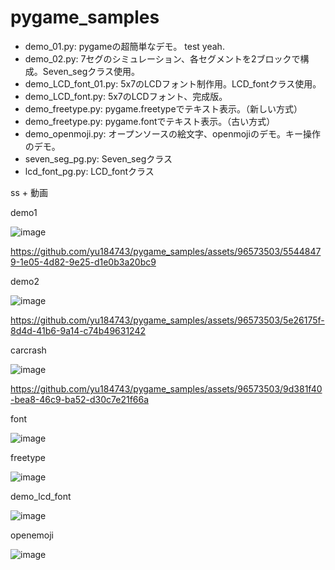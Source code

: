# pygame_samples

 - demo_01.py: pygameの超簡単なデモ。 test yeah.
 - demo_02.py: 7セグのシミュレーション、各セグメントを2ブロックで構成。Seven_segクラス使用。
 - demo_LCD_font_01.py: 5x7のLCDフォント制作用。LCD_fontクラス使用。
 - demo_LCD_font.py: 5x7のLCDフォント、完成版。
 - demo_freetype.py: pygame.freetypeでテキスト表示。（新しい方式）
 - demo_freetype.py: pygame.fontでテキスト表示。（古い方式）
 - demo_openmoji.py: オープンソースの絵文字、openmojiのデモ。キー操作のデモ。
 - seven_seg_pg.py: Seven_segクラス
 - lcd_font_pg.py: LCD_fontクラス

ss + 動画


demo1

![image](https://github.com/yu184743/pygame_samples/assets/96573503/3bfb07dd-15fc-4d6c-8205-5a9e34f5409a)


https://github.com/yu184743/pygame_samples/assets/96573503/55448479-1e05-4d82-9e25-d1e0b3a20bc9


demo2

![image](https://github.com/yu184743/pygame_samples/assets/96573503/023c9d41-e3e8-49b3-adbe-6351e49d3d04)

https://github.com/yu184743/pygame_samples/assets/96573503/5e26175f-8d4d-41b6-9a14-c74b49631242

carcrash

![image](https://github.com/yu184743/pygame_samples/assets/96573503/0bf0b6fb-2668-4d90-979c-8fa456f96453)

https://github.com/yu184743/pygame_samples/assets/96573503/9d381f40-bea8-46c9-ba52-d30c7e21f66a

font

![image](https://github.com/yu184743/pygame_samples/assets/96573503/3c5adc01-d009-402b-985a-2a76fb6fcb46)

freetype

![image](https://github.com/yu184743/pygame_samples/assets/96573503/add78801-e690-4b04-9f3b-b7cd36205d93)

demo_lcd_font

![image](https://github.com/yu184743/pygame_samples/assets/96573503/9e229aec-61f4-4eb5-b4bb-58a5812ecf0d)

openemoji

![image](https://github.com/yu184743/pygame_samples/assets/96573503/5170f1e4-ba26-4d4c-96e5-8d486d8e289f)
